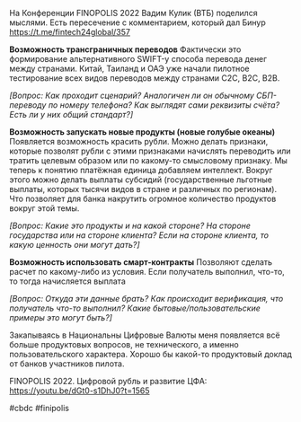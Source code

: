 
На Конференции FINOPOLIS 2022 Вадим Кулик (ВТБ) поделился мыслями. Есть пересечение с комментарием, который дал Бинур https://t.me/fintech24global/357

**Возможность трансграничных переводов**
Фактически это формирование альтернативного SWIFT-у способа перевода денег между странами. Китай, Таиланд и ОАЭ уже начали пилотное тестирование всех видов переводов между странами С2С, B2C, B2B.

*[Вопрос: Как проходит сценарий? Аналогичен ли он обычному СБП-переводу по номеру телефона? Как выглядят сами реквизиты счёта? Есть ли у них общий стандарт?]*

**Возможность запускать новые продукты (новые голубые океаны)**
Появляется возможность красить рубли. Можно делать признаки, которые позволят рубли с этими признаками начислять переводить или тратить целевым образом или по какому-то смысловому признаку. Мы теперь к понятию платёжная единица добавляем интеллект. Вокруг этого можно делать выплаты субсидий (государственные льготные выплаты, которых тысячи видов в стране и различных по регионам). Что позволяет для банка накрутить огромное количество продуктов вокруг этой темы.

*[Вопрос: Какие это продукты и на какой стороне? На стороне государства или на стороне клиента? Если на стороне клиента, то какую ценность они могут дать?]*

**Возможность использовать смарт-контракты**
Позволяют сделать расчет по какому-либо из условия. Если получатель выполнил, что-то, то тогда начисляется выплата 

*[Вопрос: Откуда эти данные брать? Как происходит верификация, что получатель что-то выполнил? Какие бытовые/пользовательские примеры это могут быть?]*

Закапываясь в Национальны Цифровые Валюты меня появляется всё больше продуктовых вопросов, не технического, а именно пользовательского характера. Хорошо бы какой-то продуктовый доклад от банков участников пилота.

FINOPOLIS 2022. Цифровой рубль и развитие ЦФА: https://youtu.be/dGt0-s1DhJ0?t=1565

#cbdc #finipolis 